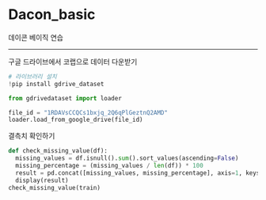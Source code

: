 # Dacon_basic
데이콘 베이직 연습

***
구글 드라이브에서 코랩으로 데이터 다운받기
```python
# 라이브러리 설치
!pip install gdrive_dataset

from gdrivedataset import loader

file_id = "1RDAVsCCQCs1bxjq_2Q6qPlGeztnQ2AMD"
loader.load_from_google_drive(file_id)
```

결측치 확인하기
```python
def check_missing_value(df):
  missing_values = df.isnull().sum().sort_values(ascending=False)
  missing_percentage = (missing_values / len(df)) * 100
  result = pd.concat([missing_values, missing_percentage], axis=1, keys=['Missing values', '% Missing'])
  display(result)
check_missing_value(train)
```
